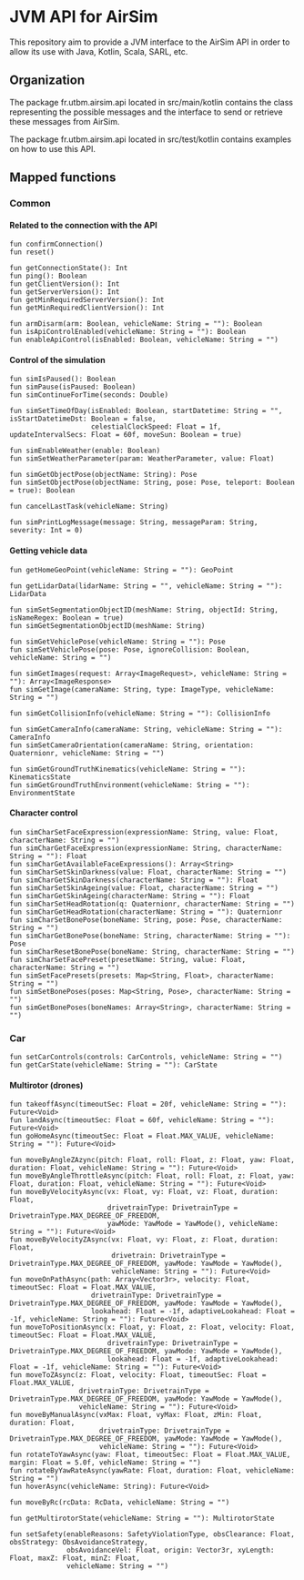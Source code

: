 # JVM API for AirSim

This repository aim to provide a JVM interface to the AirSim API in order
to allow its use with Java, Kotlin, Scala, SARL, etc.

## Organization

The package fr.utbm.airsim.api located in src/main/kotlin contains the class representing the possible
messages and the interface to send or retrieve these messages from AirSim.

The package fr.utbm.airsim.api located in src/test/kotlin contains examples on how to
use this API. 

## Mapped functions

### Common

#### Related to the connection with the API

    fun confirmConnection()
    fun reset()

    fun getConnectionState(): Int
    fun ping(): Boolean
    fun getClientVersion(): Int
    fun getServerVersion(): Int
    fun getMinRequiredServerVersion(): Int
    fun getMinRequiredClientVersion(): Int
    
    fun armDisarm(arm: Boolean, vehicleName: String = ""): Boolean
    fun isApiControlEnabled(vehicleName: String = ""): Boolean
    fun enableApiControl(isEnabled: Boolean, vehicleName: String = "")

#### Control of the simulation

    fun simIsPaused(): Boolean
    fun simPause(isPaused: Boolean)
    fun simContinueForTime(seconds: Double)

    fun simSetTimeOfDay(isEnabled: Boolean, startDatetime: String = "", isStartDatetimeDst: Boolean = false,
                        celestialClockSpeed: Float = 1f, updateIntervalSecs: Float = 60f, moveSun: Boolean = true)

    fun simEnableWeather(enable: Boolean)
    fun simSetWeatherParameter(param: WeatherParameter, value: Float)

    fun simGetObjectPose(objectName: String): Pose
    fun simSetObjectPose(objectName: String, pose: Pose, teleport: Boolean = true): Boolean

    fun cancelLastTask(vehicleName: String)
    
    fun simPrintLogMessage(message: String, messageParam: String, severity: Int = 0)

#### Getting vehicle data

    fun getHomeGeoPoint(vehicleName: String = ""): GeoPoint

    fun getLidarData(lidarName: String = "", vehicleName: String = ""): LidarData

    fun simSetSegmentationObjectID(meshName: String, objectId: String, isNameRegex: Boolean = true)
    fun simGetSegmentationObjectID(meshName: String)

    fun simGetVehiclePose(vehicleName: String = ""): Pose
    fun simSetVehiclePose(pose: Pose, ignoreCollision: Boolean, vehicleName: String = "")

    fun simGetImages(request: Array<ImageRequest>, vehicleName: String = ""): Array<ImageResponse>
    fun simGetImage(cameraName: String, type: ImageType, vehicleName: String = "")

    fun simGetCollisionInfo(vehicleName: String = ""): CollisionInfo

    fun simGetCameraInfo(cameraName: String, vehicleName: String = ""): CameraInfo
    fun simSetCameraOrientation(cameraName: String, orientation: Quaternionr, vehicleName: String = "")

    fun simGetGroundTruthKinematics(vehicleName: String = ""): KinematicsState
    fun simGetGroundTruthEnvironment(vehicleName: String = ""): EnvironmentState

#### Character control

    fun simCharSetFaceExpression(expressionName: String, value: Float, characterName: String = "")
    fun simCharGetFaceExpression(expressionName: String, characterName: String = ""): Float
    fun simCharGetAvailableFaceExpressions(): Array<String>
    fun simCharSetSkinDarkness(value: Float, characterName: String = "")
    fun simCharGetSkinDarkness(characterName: String = ""): Float
    fun simCharSetSkinAgeing(value: Float, characterName: String = "")
    fun simCharGetSkinAgeing(characterName: String = ""): Float
    fun simCharSetHeadRotation(q: Quaternionr, characterName: String = "")
    fun simCharGetHeadRotation(characterName: String = ""): Quaternionr
    fun simCharSetBonePose(boneName: String, pose: Pose, characterName: String = "")
    fun simCharGetBonePose(boneName: String, characterName: String = ""): Pose
    fun simCharResetBonePose(boneName: String, characterName: String = "")
    fun simCharSetFacePreset(presetName: String, value: Float, characterName: String = "")
    fun simSetFacePresets(presets: Map<String, Float>, characterName: String = "")
    fun simSetBonePoses(poses: Map<String, Pose>, characterName: String = "")
    fun simGetBonePoses(boneNames: Array<String>, characterName: String = "")

### Car

    fun setCarControls(controls: CarControls, vehicleName: String = "")
    fun getCarState(vehicleName: String = ""): CarState

#### Multirotor (drones)

    fun takeoffAsync(timeoutSec: Float = 20f, vehicleName: String = ""): Future<Void>
    fun landAsync(timeoutSec: Float = 60f, vehicleName: String = ""): Future<Void>
    fun goHomeAsync(timeoutSec: Float = Float.MAX_VALUE, vehicleName: String = ""): Future<Void>

    fun moveByAngleZAzync(pitch: Float, roll: Float, z: Float, yaw: Float, duration: Float, vehicleName: String = ""): Future<Void>
    fun moveByAngleThrottleAsync(pitch: Float, roll: Float, z: Float, yaw: Float, duration: Float, vehicleName: String = ""): Future<Void>
    fun moveByVelocityAsync(vx: Float, vy: Float, vz: Float, duration: Float,
                            drivetrainType: DrivetrainType = DrivetrainType.MAX_DEGREE_OF_FREEDOM,
                            yawMode: YawMode = YawMode(), vehicleName: String = ""): Future<Void>
    fun moveByVelocityZAsync(vx: Float, vy: Float, z: Float, duration: Float,
                             drivetrain: DrivetrainType = DrivetrainType.MAX_DEGREE_OF_FREEDOM, yawMode: YawMode = YawMode(),
                             vehicleName: String = ""): Future<Void>
    fun moveOnPathAsync(path: Array<Vector3r>, velocity: Float, timeoutSec: Float = Float.MAX_VALUE,
                        drivetrainType: DrivetrainType = DrivetrainType.MAX_DEGREE_OF_FREEDOM, yawMode: YawMode = YawMode(),
                        lookahead: Float = -1f, adaptiveLookahead: Float = -1f, vehicleName: String = ""): Future<Void>
    fun moveToPositionAsync(x: Float, y: Float, z: Float, velocity: Float, timeoutSec: Float = Float.MAX_VALUE,
                            drivetrainType: DrivetrainType = DrivetrainType.MAX_DEGREE_OF_FREEDOM, yawMode: YawMode = YawMode(),
                            lookahead: Float = -1f, adaptiveLookahead: Float = -1f, vehicleName: String = ""): Future<Void>
    fun moveToZAsync(z: Float, velocity: Float, timeoutSec: Float = Float.MAX_VALUE,
                     drivetrainType: DrivetrainType = DrivetrainType.MAX_DEGREE_OF_FREEDOM, yawMode: YawMode = YawMode(),
                     vehicleName: String = ""): Future<Void>
    fun moveByManualAsync(vxMax: Float, vyMax: Float, zMin: Float, duration: Float,
                          drivetrainType: DrivetrainType = DrivetrainType.MAX_DEGREE_OF_FREEDOM, yawMode: YawMode = YawMode(),
                          vehicleName: String = ""): Future<Void>
    fun rotateToYawAsync(yaw: Float, timeoutSec: Float = Float.MAX_VALUE, margin: Float = 5.0f, vehicleName: String = "")
    fun rotateByYawRateAsync(yawRate: Float, duration: Float, vehicleName: String = "")
    fun hoverAsync(vehicleName: String): Future<Void>

    fun moveByRc(rcData: RcData, vehicleName: String = "")

    fun getMultirotorState(vehicleName: String = ""): MultirotorState

    fun setSafety(enableReasons: SafetyViolationType, obsClearance: Float, obsStrategy: ObsAvoidanceStrategy,
                  obsAvoidanceVel: Float, origin: Vector3r, xyLength: Float, maxZ: Float, minZ: Float,
                  vehicleName: String = "")